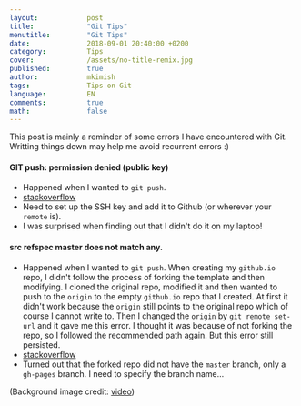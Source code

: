 ```yaml
---
layout:            post
title:             "Git Tips"
menutitle:         "Git Tips"
date:              2018-09-01 20:40:00 +0200
category:          Tips
cover:             /assets/no-title-remix.jpg
published:		   true
author:            mkimish
tags:              Tips on Git
language:          EN
comments:          true
math:			   false
---
```


This post is mainly a reminder of some errors I have encountered with Git. Writting things down may help me avoid recurrent errors :)

#### GIT push: permission denied (public key)
* Happened when I wanted to `git push`. 
* [stackoverflow](https://stackoverflow.com/questions/19660744/git-push-permission-denied-public-key)
* Need to set up the SSH key and add it to Github (or wherever your `remote` is). 
* I was surprised when finding out that I didn't do it on my laptop! 

#### src refspec master does not match any.
* Happened when I wanted to `git push`. When creating my `github.io` repo, I didn't follow the process of forking the template and then modifying. I cloned the original repo, modified it and then wanted to push to the `origin` to the empty `github.io` repo that I created. At first it didn't work because the `origin` still points to the original repo which of course I cannot write to. Then I changed the `origin` by `git remote set-url` and it gave me this error. I thought it was because of not forking the repo, so I followed the recommended path again. But this error still persisted.
* [stackoverflow](https://stackoverflow.com/questions/4181861/src-refspec-master-does-not-match-any-when-pushing-commits-in-git)
* Turned out that the forked repo did not have the `master` branch, only a `gh-pages` branch. I need to specify the branch name...

(Background image credit: <a href="https://www.youtube.com/watch?v=6_yylg0J-14" target="_blank">video</a>)